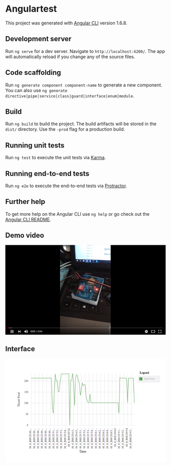 # Angulartest

This project was generated with [Angular CLI](https://github.com/angular/angular-cli) version 1.6.8.

## Development server

Run `ng serve` for a dev server. Navigate to `http://localhost:4200/`. The app will automatically reload if you change any of the source files.

## Code scaffolding

Run `ng generate component component-name` to generate a new component. You can also use `ng generate directive|pipe|service|class|guard|interface|enum|module`.

## Build

Run `ng build` to build the project. The build artifacts will be stored in the `dist/` directory. Use the `-prod` flag for a production build.

## Running unit tests

Run `ng test` to execute the unit tests via [Karma](https://karma-runner.github.io).

## Running end-to-end tests

Run `ng e2e` to execute the end-to-end tests via [Protractor](http://www.protractortest.org/).

## Further help

To get more help on the Angular CLI use `ng help` or go check out the [Angular CLI README](https://github.com/angular/angular-cli/blob/master/README.md).

## Demo video

[![Hearth Purse Sensor](https://raw.githubusercontent.com/hoangminh281/Firebase-angular-PULSESENSOR/master/video-1.png)](https://www.youtube.com/watch?v=6GwnT0-oemk "Hearth Purse Sensor")

## Interface

<img src="https://raw.githubusercontent.com/hoangminh281/Firebase-angular-PULSESENSOR/master/image-2.png" alt="screenshot"/>
